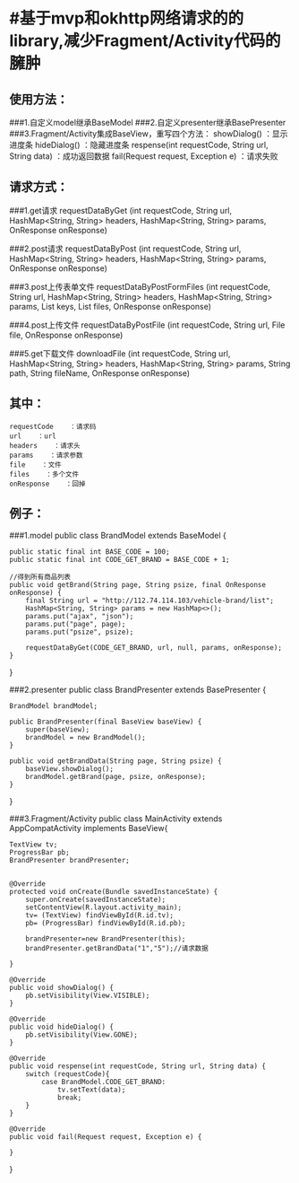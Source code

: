 #基于mvp和okhttp网络请求的的library,减少Fragment/Activity代码的臃肿
====
使用方法：
----
###1.自定义model继承BaseModel
###2.自定义presenter继承BasePresenter
###3.Fragment/Activity集成BaseView，重写四个方法：
        showDialog()    ：显示进度条
        hideDialog()    ：隐藏进度条
        respense(int requestCode, String url, String data)    ：成功返回数据
        fail(Request request, Exception e)    ：请求失败

请求方式：
----
###1.get请求
requestDataByGet (int requestCode, String url, HashMap<String, String> headers, HashMap<String, String> params, OnResponse onResponse)

###2.post请求
requestDataByPost (int requestCode, String url, HashMap<String, String> headers, HashMap<String, String> params, OnResponse onResponse)

###3.post上传表单文件
requestDataByPostFormFiles (int requestCode, String url, HashMap<String, String> headers, HashMap<String, String> params, List<String> keys, List<File> files, OnResponse onResponse)

###4.post上传文件
requestDataByPostFile (int requestCode, String url, File file, OnResponse onResponse)

###5.get下载文件
downloadFile (int requestCode, String url, HashMap<String, String> headers, HashMap<String, String> params, String path, String fileName, OnResponse onResponse)

其中：
----
    requestCode    ：请求码
    url    ：url
    headers    ：请求头
    params    ：请求参数
    file    ：文件
    files    ：多个文件
    onResponse    ：回掉

例子：
----
###1.model
public class BrandModel extends BaseModel {

    public static final int BASE_CODE = 100;
    public static final int CODE_GET_BRAND = BASE_CODE + 1;

    //得到所有商品列表
    public void getBrand(String page, String psize, final OnResponse onResponse) {
        final String url = "http://112.74.114.103/vehicle-brand/list";
        HashMap<String, String> params = new HashMap<>();
        params.put("ajax", "json");
        params.put("page", page);
        params.put("psize", psize);

        requestDataByGet(CODE_GET_BRAND, url, null, params, onResponse);
    }
}

###2.presenter
public class BrandPresenter extends BasePresenter {

    BrandModel brandModel;

    public BrandPresenter(final BaseView baseView) {
        super(baseView);
        brandModel = new BrandModel();
    }

    public void getBrandData(String page, String psize) {
        baseView.showDialog();
        brandModel.getBrand(page, psize, onResponse);
    }
}

###3.Fragment/Activity
public class MainActivity extends AppCompatActivity implements BaseView{

    TextView tv;
    ProgressBar pb;
    BrandPresenter brandPresenter;


    @Override
    protected void onCreate(Bundle savedInstanceState) {
        super.onCreate(savedInstanceState);
        setContentView(R.layout.activity_main);
        tv= (TextView) findViewById(R.id.tv);
        pb= (ProgressBar) findViewById(R.id.pb);

        brandPresenter=new BrandPresenter(this);
        brandPresenter.getBrandData("1","5");//请求数据

    }

    @Override
    public void showDialog() {
        pb.setVisibility(View.VISIBLE);
    }

    @Override
    public void hideDialog() {
        pb.setVisibility(View.GONE);
    }

    @Override
    public void respense(int requestCode, String url, String data) {
        switch (requestCode){
            case BrandModel.CODE_GET_BRAND:
                tv.setText(data);
                break;
        }
    }

    @Override
    public void fail(Request request, Exception e) {

    }
}

